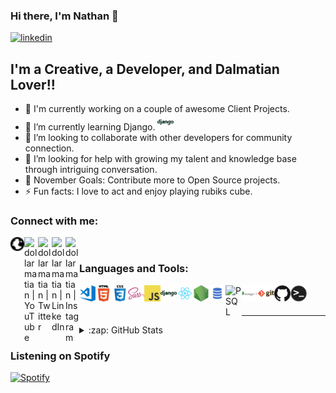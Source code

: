 ### Hi there, I'm Nathan 👋


[![linkedin](https://img.shields.io/badge/linkedin-%230077B5.svg?&style=for-the-badge&logo=linkedin&logoColor=white)](https://linkedin.com/in/nathan-salandy)

## I'm a Creative, a Developer, and Dalmatian Lover!!

- 🔭 I'm currently working on a couple of awesome Client Projects.
- 🌱 I’m currently learning Django. <img alt="JavaScript" width="26px" src="https://raw.githubusercontent.com/github/explore/80688e429a7d4ef2fca1e82350fe8e3517d3494d/topics/django/django.png" />
- 👯 I’m looking to collaborate with other developers for community connection.
- 🤔 I’m looking for help with growing my talent and knowledge base through intriguing conversation.
- 🥅 November Goals: Contribute more to Open Source projects.
- ⚡ Fun facts: I love to act and enjoy playing rubiks cube.



### Connect with me:

[<img align="left" alt="dollarmatian.com" width="22px" src="https://raw.githubusercontent.com/iconic/open-iconic/master/svg/globe.svg" />][website]
[<img align="left" alt="dollarmatian | YouTube" width="22px" src="https://cdn.jsdelivr.net/npm/simple-icons@v3/icons/youtube.svg" />][youtube]
[<img align="left" alt="dollarmatian | Twitter" width="22px" src="https://cdn.jsdelivr.net/npm/simple-icons@v3/icons/twitter.svg" />][twitter]
[<img align="left" alt="dollarmatian | LinkedIn" width="22px" src="https://cdn.jsdelivr.net/npm/simple-icons@v3/icons/linkedin.svg" />][linkedin]
[<img align="left" alt="dollarmatian | Instagram" width="22px" src="https://cdn.jsdelivr.net/npm/simple-icons@v3/icons/instagram.svg" />][instagram]

<br />

### Languages and Tools:

<img align="left" alt="Visual Studio Code" width="26px" src="https://raw.githubusercontent.com/github/explore/80688e429a7d4ef2fca1e82350fe8e3517d3494d/topics/visual-studio-code/visual-studio-code.png" />
<img align="left" alt="HTML5" width="26px" src="https://raw.githubusercontent.com/github/explore/80688e429a7d4ef2fca1e82350fe8e3517d3494d/topics/html/html.png" />
<img align="left" alt="CSS3" width="26px" src="https://raw.githubusercontent.com/github/explore/80688e429a7d4ef2fca1e82350fe8e3517d3494d/topics/css/css.png" />
<img align="left" alt="Sass" width="26px" src="https://raw.githubusercontent.com/github/explore/80688e429a7d4ef2fca1e82350fe8e3517d3494d/topics/sass/sass.png" />
<img align="left" alt="JavaScript" width="26px" src="https://raw.githubusercontent.com/github/explore/80688e429a7d4ef2fca1e82350fe8e3517d3494d/topics/javascript/javascript.png" />
<img align="left" alt="JavaScript" width="26px" src="https://raw.githubusercontent.com/github/explore/80688e429a7d4ef2fca1e82350fe8e3517d3494d/topics/django/django.png" />
<img align="left" alt="React" width="26px" src="https://raw.githubusercontent.com/github/explore/80688e429a7d4ef2fca1e82350fe8e3517d3494d/topics/react/react.png" />
<img align="left" alt="Node.js" width="26px" src="https://raw.githubusercontent.com/github/explore/80688e429a7d4ef2fca1e82350fe8e3517d3494d/topics/nodejs/nodejs.png" />
<img align="left" alt="SQL" width="26px" src="https://raw.githubusercontent.com/github/explore/80688e429a7d4ef2fca1e82350fe8e3517d3494d/topics/sql/sql.png" />
<img align="left" alt="PSQL" width="26px" src="https://raw.githubusercontent.com/github/explore/80688e429a7d4ef2fca1e82350fe8e3517d3494d/topics/postgre/postgre.png" />
<img align="left" alt="MongoDB" width="26px" src="https://raw.githubusercontent.com/github/explore/80688e429a7d4ef2fca1e82350fe8e3517d3494d/topics/mongodb/mongodb.png" />
<img align="left" alt="Git" width="26px" src="https://raw.githubusercontent.com/github/explore/80688e429a7d4ef2fca1e82350fe8e3517d3494d/topics/git/git.png" />
<img align="left" alt="GitHub" width="26px" src="https://raw.githubusercontent.com/github/explore/78df643247d429f6cc873026c0622819ad797942/topics/github/github.png" />
<img align="left" alt="Terminal" width="26px" src="https://raw.githubusercontent.com/github/explore/80688e429a7d4ef2fca1e82350fe8e3517d3494d/topics/terminal/terminal.png" />
<br />
<br />

---

<details>
  <summary>:zap: GitHub Stats</summary>

  <img align="left" alt="dollarmatian's GitHub Stats" src="https://github-readme-stats.dollarmatian.vercel.app/api?username=dollarmatian&show_icons=true&hide_border=true" />

</details>

[website]: https://dollarmatian.dev
[twitter]: https://twitter.com/dollarmatian
[youtube]: https://youtube.com/channel/UCxmSumvVv2mdsQ5AvQvHMjQ
[instagram]: https://instagram.com/dollarmatian
[linkedin]: https://linkedin.com/in/nathan-salandy
[git-connected]: https://gitconnected.com/dollarmatian


### Listening on Spotify

[![Spotify](https://novatorem.dollarmatian.vercel.app/api/spotify)](https://open.spotify.com/user/dollarmatian)
